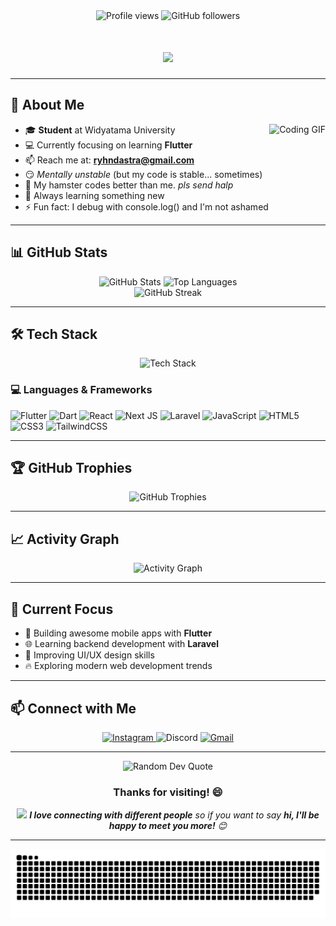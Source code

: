 <div align="center">
  <img src="https://komarev.com/ghpvc/?username=ryhndastra&label=Profile%20views&color=0e75b6&style=flat" alt="Profile views" />
  <img src="https://img.shields.io/github/followers/ryhndastra?label=Followers&style=social" alt="GitHub followers" />
</div>

<h1 align="center">
  <img src="https://readme-typing-svg.herokuapp.com/?font=Righteous&size=35&center=true&vCenter=true&width=500&height=70&duration=4000&lines=Hi+There!+👋;+I'm+Rey!;Welcome+to+my+Profile!;" />
</h1>

---

## 🚀 About Me

<img align="right" height="150" src="https://media.tenor.com/BnkIxbL8yrMAAAAC/omori-sunny-sunny-omori.gif" alt="Coding GIF"/>

- 🎓 **Student** at Widyatama University
- 💻 Currently focusing on learning **Flutter**
- 📫 Reach me at: **ryhndastra@gmail.com**
- 😏 *Mentally unstable* (but my code is stable... sometimes)
- 🐹 My hamster codes better than me. *pls send halp*
- 🌱 Always learning something new
- ⚡ Fun fact: I debug with console.log() and I'm not ashamed

---

## 📊 GitHub Stats

<div align="center">
  <img src="https://github-readme-stats.vercel.app/api?username=ryhndastra&hide_title=false&hide_rank=false&show_icons=true&include_all_commits=true&count_private=true&disable_animations=false&theme=dracula&locale=en&hide_border=false&height=150" alt="GitHub Stats" />
  <img src="https://github-readme-stats.vercel.app/api/top-langs?username=ryhndastra&locale=en&hide_title=false&layout=compact&card_width=320&langs_count=8&theme=dracula&hide_border=false&height=150" alt="Top Languages" />
</div>

<div align="center">
  <img src="https://streak-stats.demolab.com/?user=ryhndastra&theme=dracula&hide_border=false" alt="GitHub Streak" />
</div>

---

## 🛠️ Tech Stack

<div align="center">
  <img src="https://skillicons.dev/icons?i=flutter,dart,react,nextjs,laravel,html,css,js,tailwind,php,mysql,git,github,vscode,figma" alt="Tech Stack" />
</div>

### 💻 Languages & Frameworks
![Flutter](https://img.shields.io/badge/Flutter-%2302569B.svg?style=for-the-badge&logo=Flutter&logoColor=white)
![Dart](https://img.shields.io/badge/dart-%230175C2.svg?style=for-the-badge&logo=dart&logoColor=white)
![React](https://img.shields.io/badge/react-%2320232a.svg?style=for-the-badge&logo=react&logoColor=%2361DAFB)
![Next JS](https://img.shields.io/badge/Next-black?style=for-the-badge&logo=next.js&logoColor=white)
![Laravel](https://img.shields.io/badge/laravel-%23FF2D20.svg?style=for-the-badge&logo=laravel&logoColor=white)
![JavaScript](https://img.shields.io/badge/javascript-%23323330.svg?style=for-the-badge&logo=javascript&logoColor=%23F7DF1E)
![HTML5](https://img.shields.io/badge/html5-%23E34F26.svg?style=for-the-badge&logo=html5&logoColor=white)
![CSS3](https://img.shields.io/badge/css3-%231572B6.svg?style=for-the-badge&logo=css3&logoColor=white)
![TailwindCSS](https://img.shields.io/badge/tailwindcss-%2338B2AC.svg?style=for-the-badge&logo=tailwind-css&logoColor=white)

---

## 🏆 GitHub Trophies

<div align="center">
  <img src="https://github-profile-trophy.vercel.app/?username=ryhndastra&theme=dracula&no-frame=false&no-bg=true&margin-w=4&row=2&column=3" alt="GitHub Trophies" />
</div>

---

## 📈 Activity Graph

<div align="center">
  <img src="https://github-readme-activity-graph.vercel.app/graph?username=ryhndastra&theme=dracula&hide_border=false" alt="Activity Graph" />
</div>

---

## 🎯 Current Focus

- 📱 Building awesome mobile apps with **Flutter**
- 🌐 Learning backend development with **Laravel**
- 🎨 Improving UI/UX design skills
- 🔥 Exploring modern web development trends

---

## 📫 Connect with Me

<div align="center">
  <a href="https://www.instagram.com/ryhndastra" target="_blank">
    <img src="https://img.shields.io/static/v1?message=Instagram&logo=instagram&label=&color=E4405F&logoColor=white&labelColor=&style=for-the-badge" height="35" alt="Instagram" />
  </a>
  <img src="https://img.shields.io/static/v1?message=Discord&logo=discord&label=&color=7289DA&logoColor=white&labelColor=&style=for-the-badge" height="35" alt="Discord" />
  <a href="mailto:ryhndastra@gmail.com">
    <img src="https://img.shields.io/static/v1?message=Gmail&logo=gmail&label=&color=D14836&logoColor=white&labelColor=&style=for-the-badge" height="35" alt="Gmail" />
  </a>
</div>

---

<div align="center">
  <img src="https://quotes-github-readme.vercel.app/api?type=horizontal&theme=dracula" alt="Random Dev Quote" />
</div>

<div align="center">
  <h3>Thanks for visiting! 😄</h3>
  <img src="https://media.giphy.com/media/LnQjpWaON8nhr21vNW/giphy.gif" width="60"> 
  <em><b>I love connecting with different people</b> so if you want to say <b>hi, I'll be happy to meet you more!</b> 😊</em>
</div>

---

<div align="center">
  <img src="https://raw.githubusercontent.com/platane/snk/output/github-contribution-grid-snake-dark.svg" alt="Snake animation" />
</div>
